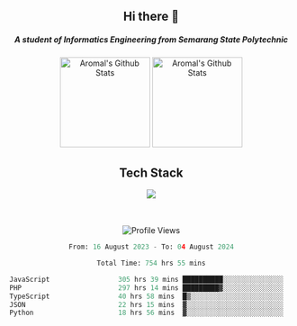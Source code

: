 <div align="center">
  <h2>Hi there 👋</h2>

  <h5>A student of Informatics Engineering from Semarang State Polytechnic</h5>

  <img
    height="160"
    alt="Aromal's Github Stats"
    src="https://github-readme-stats.vercel.app/api?username=dafariski77&show_icons=true&theme=tokyonight&count_private=true"
  />
  <img
    alt="Aromal's Github Stats"
    height="160"
    src="https://github-readme-stats.vercel.app/api/top-langs/?username=dafariski77&layout=compact&theme=tokyonight"
  />

  <h2>Tech Stack</h2>
  <a href="https://skillicons.dev">
    <img src="https://skillicons.dev/icons?i=ts,express,nextjs,laravel,fastapi,postgres,mysql,mongodb,redis,planetscale,prisma,docker,git,jest,kafka,gcp,tailwind,mui&perline=14" />
  </a>

  <br /><br />
  <img src="https://komarev.com/ghpvc/?username=dafariski77&abbreviated=true" alt="Profile Views">
    
  <!--START_SECTION:waka-->

```python
From: 16 August 2023 - To: 04 August 2024

Total Time: 754 hrs 55 mins

JavaScript                 305 hrs 39 mins ██████████░░░░░░░░░░░░░░░   39.82 %
PHP                        297 hrs 14 mins █████████▓░░░░░░░░░░░░░░░   38.72 %
TypeScript                 40 hrs 58 mins  █▒░░░░░░░░░░░░░░░░░░░░░░░   05.34 %
JSON                       22 hrs 15 mins  ▓░░░░░░░░░░░░░░░░░░░░░░░░   02.90 %
Python                     18 hrs 56 mins  ▓░░░░░░░░░░░░░░░░░░░░░░░░   02.47 %
```

<!--END_SECTION:waka-->
</div>
